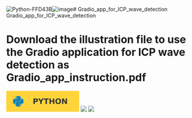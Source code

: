 ![Python-FFD43B](https://github.com/user-attachments/assets/854de4be-a503-4336-b972-c1cae2da8b35)![image](https://github.com/user-attachments/assets/2f2a2d0b-04d4-4580-ba45-f4d18ff2dad9)# Gradio_app_for_ICP_wave_detection
Gradio_app_for_ICP_wave_detection
# Download the illustration file to use the Gradio application for ICP wave detection as Gradio_app_instruction.pdf 
![Alt text](./Python-FFD43B.svg)
<img src="./googlecolab1.svg">
<img src="./psu1.jpg">
